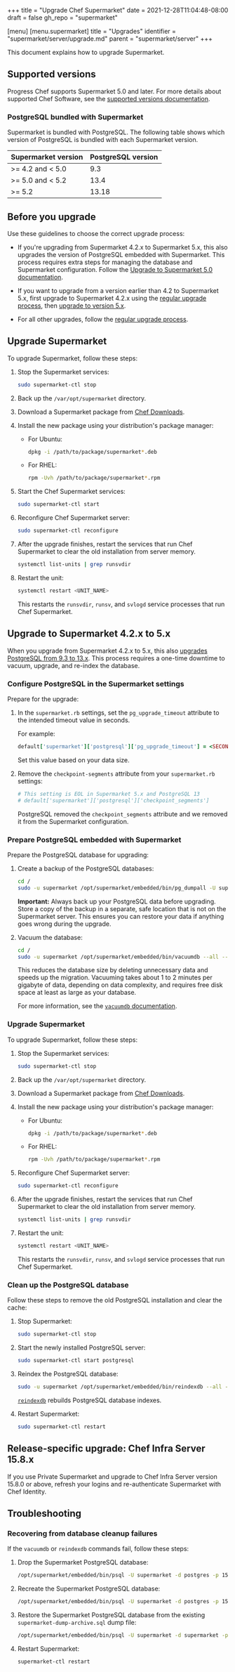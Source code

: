+++
title = "Upgrade Chef Supermarket"
date = 2021-12-28T11:04:48-08:00
draft = false
gh_repo = "supermarket"

[menu]
  [menu.supermarket]
    title = "Upgrades"
    identifier = "supermarket/server/upgrade.md"
    parent = "supermarket/server"
+++

This document explains how to upgrade Supermarket.

## Supported versions

Progress Chef supports Supermarket 5.0 and later. For more details about supported Chef Software, see the [supported versions documentation](/versions/#supported-free-distributions).

### PostgreSQL bundled with Supermarket

Supermarket is bundled with PostgreSQL.
The following table shows which version of PostgreSQL is bundled with each Supermarket version.

| Supermarket version | PostgreSQL version |
|---------------------|--------------------|
| >= 4.2 and < 5.0    | 9.3                |
| >= 5.0 and < 5.2    | 13.4               |
| >= 5.2              | 13.18              |

## Before you upgrade

Use these guidelines to choose the correct upgrade process:

- If you're upgrading from Supermarket 4.2.x to Supermarket 5.x, this also upgrades the version of PostgreSQL embedded with Supermarket. This process requires extra steps for managing the database and Supermarket configuration. Follow the [Upgrade to Supermarket 5.0 documentation](#upgrade-to-supermarket-42x-to-5x).

- If you want to upgrade from a version earlier than 4.2 to Supermarket 5.x, first upgrade to Supermarket 4.2.x using the [regular upgrade process](#upgrade-supermarket), then [upgrade to version 5.x](#upgrade-to-supermarket-42x-to-5x).

- For all other upgrades, follow the [regular upgrade process](#upgrade-supermarket).

## Upgrade Supermarket

To upgrade Supermarket, follow these steps:

1. Stop the Supermarket services:

    ```bash
    sudo supermarket-ctl stop
    ```

1. Back up the `/var/opt/supermarket` directory.
1. Download a Supermarket package from [Chef Downloads](https://www.chef.io/downloads).
1. Install the new package using your distribution's package manager:

    - For Ubuntu:

      ```bash
      dpkg -i /path/to/package/supermarket*.deb
      ```

    - For RHEL:

      ```bash
      rpm -Uvh /path/to/package/supermarket*.rpm
      ```

1. Start the Chef Supermarket services:

    ```bash
    sudo supermarket-ctl start
    ```

1. Reconfigure Chef Supermarket server:

    ```bash
    sudo supermarket-ctl reconfigure
    ```

1. After the upgrade finishes, restart the services that run Chef Supermarket to clear the old installation from server memory.

    ```bash
    systemctl list-units | grep runsvdir
    ```

1. Restart the unit:

    ```bash
    systemctl restart <UNIT_NAME>
    ```

    This restarts the `runsvdir`, `runsv`, and `svlogd` service processes that run Chef Supermarket.

## Upgrade to Supermarket 4.2.x to 5.x

When you upgrade from Supermarket 4.2.x to 5.x, this also [upgrades PostgreSQL from 9.3 to 13.x](#postgresql-bundled-with-supermarket).
This process requires a one-time downtime to vacuum, upgrade, and re-index the database.

### Configure PostgreSQL in the Supermarket settings

Prepare for the upgrade:

1. In the `supermarket.rb` settings, set the `pg_upgrade_timeout` attribute to the intended timeout value in seconds.

    For example:

    ```rb
    default['supermarket']['postgresql']['pg_upgrade_timeout'] = <SECONDS>
    ```

    Set this value based on your data size.

1. Remove the `checkpoint-segments` attribute from your `supermarket.rb` settings:

    ```ruby
    # This setting is EOL in Supermarket 5.x and PostgreSQL 13
    # default['supermarket']['postgresql']['checkpoint_segments']
    ```

   PostgreSQL removed the `checkpoint_segments` attribute and we removed it from the Supermarket configuration.

### Prepare PostgreSQL embedded with Supermarket

Prepare the PostgreSQL database for upgrading:

1. Create a backup of the PostgreSQL databases:

    ```bash
    cd /
    sudo -u supermarket /opt/supermarket/embedded/bin/pg_dumpall -U supermarket -p 15432 > /tmp/supermarket-dump.sql
    ```

    **Important:** Always back up your PostgreSQL data before upgrading. Store a copy of the backup in a separate, safe location that is not on the Supermarket server. This ensures you can restore your data if anything goes wrong during the upgrade.

1. Vacuum the database:

    ```bash
    cd /
    sudo -u supermarket /opt/supermarket/embedded/bin/vacuumdb --all --full -p 15432
    ```

    This reduces the database size by deleting unnecessary data and speeds up the migration. Vacuuming takes about 1 to 2 minutes per gigabyte of data, depending on data complexity, and requires free disk space at least as large as your database.

    For more information, see the [`vacuumdb` documentation](https://www.postgresql.org/docs/13/app-vacuumdb.html).

### Upgrade Supermarket

To upgrade Supermarket, follow these steps:

1. Stop the Supermarket services:

    ```bash
    sudo supermarket-ctl stop
    ```

1. Back up the `/var/opt/supermarket` directory.

1. Download a Supermarket package from [Chef Downloads](https://www.chef.io/downloads).

1. Install the new package using your distribution's package manager:

    - For Ubuntu:

      ```bash
      dpkg -i /path/to/package/supermarket*.deb
      ```

    - For RHEL:

      ```bash
      rpm -Uvh /path/to/package/supermarket*.rpm
      ```

1. Reconfigure Chef Supermarket server:

    ```bash
    sudo supermarket-ctl reconfigure
    ```

1. After the upgrade finishes, restart the services that run Chef Supermarket to clear the old installation from server memory.

    ```bash
    systemctl list-units | grep runsvdir
    ```

1. Restart the unit:

    ```bash
    systemctl restart <UNIT_NAME>
    ```

    This restarts the `runsvdir`, `runsv`, and `svlogd` service processes that run Chef Supermarket.

### Clean up the PostgreSQL database

Follow these steps to remove the old PostgreSQL installation and clear the cache:

1. Stop Supermarket:

    ```bash
    sudo supermarket-ctl stop
    ```

1. Start the newly installed PostgreSQL server:

    ```bash
    sudo supermarket-ctl start postgresql
    ```

1. Reindex the PostgreSQL database:

    ```bash
    sudo -u supermarket /opt/supermarket/embedded/bin/reindexdb --all -p 15432
    ```

    [`reindexdb`](https://www.postgresql.org/docs/13/app-reindexdb.html) rebuilds PostgreSQL database indexes.

1. Restart Supermarket:

    ```bash
    sudo supermarket-ctl restart
    ```

## Release-specific upgrade: Chef Infra Server 15.8.x

If you use Private Supermarket and upgrade to Chef Infra Server version 15.8.0 or above, refresh your logins and re-authenticate Supermarket with Chef Identity.

## Troubleshooting

### Recovering from database cleanup failures

If the `vacuumdb` or `reindexdb` commands fail, follow these steps:

1. Drop the Supermarket PostgreSQL database:

    ```bash
    /opt/supermarket/embedded/bin/psql -U supermarket -d postgres -p 15432 -c "drop database supermarket"
    ```

1. Recreate the Supermarket PostgreSQL database:

    ```bash
    /opt/supermarket/embedded/bin/psql -U supermarket -d postgres -p 15432 -c "create database supermarket"
    ```

1. Restore the Supermarket PostgreSQL database from the existing `supermarket-dump-archive.sql` dump file:

    ```bash
    /opt/supermarket/embedded/bin/psql -U supermarket -d supermarket -p 15432 -f /tmp/supermarket-dump-archive.sql
    ```

1. Restart Supermarket:

    ```bash
    supermarket-ctl restart
    ```
